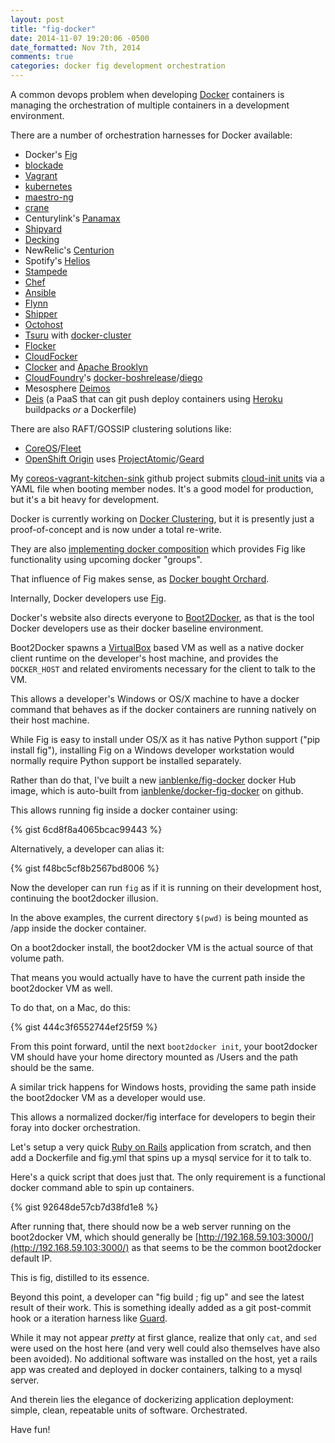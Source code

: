 ```yaml
---
layout: post
title: "fig-docker"
date: 2014-11-07 19:20:06 -0500
date_formatted: Nov 7th, 2014
comments: true
categories: docker fig development orchestration
---
```


A common devops problem when developing [Docker](http://docker.io) containers is managing the orchestration of multiple containers in a development environment.

There are a number of orchestration harnesses for Docker available:

- Docker's [Fig](http://fig.sh)
- [blockade](https://github.com/dcm-oss/blockade)
- [Vagrant](https://docs.vagrantup.com/v2/provisioning/docker.html)
- [kubernetes](https://github.com/GoogleCloudPlatform/kubernetes)
- [maestro-ng](https://github.com/signalfuse/maestro-ng)
- [crane](https://github.com/michaelsauter/crane)
- Centurylink's [Panamax](http://panamax.io/)
- [Shipyard](http://shipyard-project.com/)
- [Decking](http://decking.io/)
- NewRelic's [Centurion](https://github.com/newrelic/centurion)
- Spotify's [Helios](https://github.com/spotify/helios)
- [Stampede](https://github.com/cattleio/stampede)
- [Chef](https://www.getchef.com/solutions/docker/)
- [Ansible](http://www.ansible.com/docker)
- [Flynn](https://flynn.io/)
- [Shipper](https://github.com/mailgun/shipper)
- [Octohost](octohost.io)
- [Tsuru](http://tsuru.io/) with [docker-cluster](https://github.com/tsuru/docker-cluster)
- [Flocker](https://clusterhq.com/)
- [CloudFocker](https://github.com/CloudCredo/cloudfocker)
- [Clocker](http://www.cloudsoftcorp.com/blog/2014/06/clocker-creating-a-docker-cloud-with-apache-brooklyn/) and [Apache Brooklyn](http://brooklyn.incubator.apache.org)
- [CloudFoundry](http://cloudfoundry.org)'s [docker-boshrelease](https://github.com/cf-platform-eng/docker-boshrelease)/[diego](https://github.com/cloudfoundry-incubator/diego-release)
- Mesosphere [Deimos](https://github.com/mesosphere/deimos)
- [Deis](http://deis.io) (a PaaS that can git push deploy containers using [Heroku](http://heroku.com) buildpacks _or_ a Dockerfile)

There are also RAFT/GOSSIP clustering solutions like:

- [CoreOS](https://coreos.com/)/[Fleet](https://github.com/coreos/fleet)
- [OpenShift Origin](https://www.openshift.com/products/origin) uses [ProjectAtomic](http://www.projectatomic.io/)/[Geard](https://openshift.github.io/geard/)

My [coreos-vagrant-kitchen-sink](https://github.com/ianblenke/coreos-vagrant-kitchen-sink) github project submits [cloud-init units](https://github.com/ianblenke/coreos-vagrant-kitchen-sink/tree/master/cloud-init) via a YAML file when booting member nodes. It's a good model for production, but it's a bit heavy for development.

Docker is currently working on [Docker Clustering](https://www.youtube.com/watch?v=vtnSL79rZ6o), but it is presently just a proof-of-concept and is now under a total re-write.

They are also [implementing docker composition](https://www.youtube.com/watch?v=YuSq6bXHnOI) which provides Fig like functionality using upcoming docker "groups".

That influence of Fig makes sense, as [Docker bought Orchard](http://venturebeat.com/2014/07/22/docker-buys-orchard-a-2-man-startup-with-a-cloud-service-for-running-docker-friendly-apps/).

Internally, Docker developers use [Fig](http://fig.sh).

Docker's website also directs everyone to [Boot2Docker](http://boot2docker.io), as that is the tool Docker developers use as their docker baseline environment. 

Boot2Docker spawns a [VirtualBox](https://www.virtualbox.org/) based VM as well as a native docker client runtime on the developer's host machine, and provides the `DOCKER_HOST` and related enviroments necessary for the client to talk to the VM.

This allows a developer's Windows or OS/X machine to have a docker command that behaves as if the docker containers are running natively on their host machine.

While Fig is easy to install under OS/X as it has native Python support ("pip install fig"), installing Fig on a Windows developer workstation would normally require Python support be installed separately.

Rather than do that, I've built a new [ianblenke/fig-docker](https://registry.hub.docker.com/u/ianblenke/fig-docker/) docker Hub image, which is auto-built from [ianblenke/docker-fig-docker](https://github.com/ianblenke/docker-fig-docker) on github.

This allows running fig inside a docker container using:

{% gist 6cd8f8a4065bcac99443 %}

Alternatively, a developer can alias it:

{% gist f48bc5cf8b2567bd8006 %}

Now the developer can run `fig` as if it is running on their development host, continuing the boot2docker illusion.

In the above examples, the current directory `$(pwd)` is being mounted as /app inside the docker container.

On a boot2docker install, the boot2docker VM is the actual source of that volume path.

That means you would actually have to have the current path inside the boot2docker VM as well.

To do that, on a Mac, do this:

{% gist 444c3f6552744ef25f59 %}

From this point forward, until the next `boot2docker init`, your boot2docker VM should have your home directory mounted as /Users and the path should be the same.

A similar trick happens for Windows hosts, providing the same path inside the boot2docker VM as a developer would use.

This allows a normalized docker/fig interface for developers to begin their foray into docker orchestration.

Let's setup a very quick [Ruby on Rails](http://rubyonrails.org/) application from scratch, and then add a Dockerfile and fig.yml that spins up a mysql service for it to talk to.

Here's a quick script that does just that. The only requirement is a functional docker command able to spin up containers.

{% gist 92648de57cb7d38fd1e8 %}

After running that, there should now be a web server running on the boot2docker VM, which should generally be [http://192.168.59.103:3000/](http://192.168.59.103:3000/) as that seems to be the common boot2docker default IP.

This is fig, distilled to its essence.

Beyond this point, a developer can "fig build ; fig up" and see the latest result of their work. This is something ideally added as a git post-commit hook or a iteration harness like [Guard](https://github.com/guard/guard).

While it may not appear _pretty_ at first glance, realize that only `cat`, and `sed` were used on the host here (and very well could also themselves have also been avoided). No additional software was installed on the host, yet a rails app was created and deployed in docker containers, talking to a mysql server.

And therein lies the elegance of dockerizing application deployment: simple, clean, repeatable units of software. Orchestrated.

Have fun!

